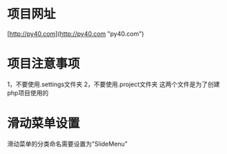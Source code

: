 # 项目网址 #
[http://py40.com](http://py40.com "py40.com")

# 项目注意事项 #
1，不要使用.settings文件夹
2，不要使用.project文件夹
这两个文件是为了创建php项目使用的


# 滑动菜单设置  #
滑动菜单的分类命名需要设置为"SlideMenu"


